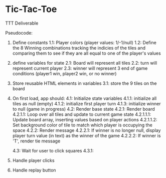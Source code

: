# Tic-Tac-Toe
TTT Deliverable


Pseudocode:

1. Define constants
    1.1: Player colors (player values: 1/-1/null)
    1.2: Define the 8 Winning combinations tracking the indicies of the tiles and comparing them to see if they are all equal to one of the player's values


2. define variables for state
    2.1: Board will represent all tiles
    2.2: turn will represent current player
    2.3: winner will represent 3 end of game conditions (player1 win, player2 win, or no winner)

3. Store reusable HTML elements in variables
    3.1: store the 9 tiles on the board

4. On first load, app should:
    4.1: Initialize state variables
        4.1.1: initialize all tiles as null (empty)
        4.1.2: initialize first player turn
        4.1.3: initialize winner to null (game in progress)
    4.2: Render base state
        4.2.1: Render board
            4.2.1.1: Loop over all tiles and update to current game state
                4.2.1.1.1: Update board array, inserting values based on player actions
                4.2.1.1.2: Set background color of tile to match which player is occupying the space
        4.2.2: Render message
            4.2.2.1: If winner is no longer null, display player turn value (in text) as the winner of the game
            4.2.2.2: If winner is 'T', render tie message
            
    4.3: Wait for user to click squares
        4.3.1: 

5. Handle player clicks

6. Handle replay button